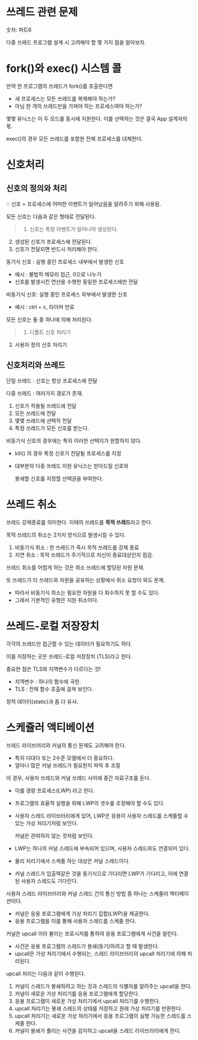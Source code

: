# 쓰레드 관련 문제

숫자: 파트6

다중 쓰레드 프로그램 설계 시 고려해야 할 몇 가지 점을 알아보자.

# fork()와 exec() 시스템 콜

만약 한 프로그램의 쓰레드가 fork()를 호출한다면

- 새 프로세스는 모든 쓰레드를 복제해야 하는가?
- 아님 한 개의 쓰레드만을 가져야 하는 프로세스여야 하는가?

몇몇 유닉스는 이 두 모드를 동시에 지원한다. 이를 선택하는 것은 결국 App 설계자의 몫.

exec()의 경우 모든 쓰레드를 포함한 전체 프로세스를 대체한다.

# 신호처리

## 신호의 정의와 처리

<aside>
💡 신호 = 프로세스에 어떠한 이벤트가 일어났음을 알려주기 위해 사용됨.

</aside>

모든 신호는 다음과 같은 형태로 전달된다.

> 1. 신호는 특정 이벤트가 일어나야 생성된다.
2. 생성된 신호가 프로세스에 전달된다.
3. 신호가 전달되면 반드시 처리해야 한다.
> 

동기식 신호 :  실행 중인 프로세스 내부에서 발생한 신호

- 예시 : 불법적 메모리 접근, 0으로 나누기
- 신호를 발생시킨 연산을 수행한 동일한 프로세스에만 전달

비동기식 신호: 실행 중인 프로세스 외부에서 발생한 신호

- 예시 : ctrl + c, 타이머 만료

모든 신호는 둘 중 하나에 의해 처리된다.

> 1. 디폴트 신호 처리기
2. 사용자 정의 신호 처리기
> 

## 신호처리와 쓰레드

단일 쓰레드 : 신호는 항상 프로세스에 전달

다중 쓰레드 : 여러가지 경로가 존재.

1. 신호가 적용될 쓰레드에 전달
2. 모든 쓰레드에 전달
3. 몇몇 쓰레드에 선택적 전달
4. 특정 쓰레드가 모든 신호를 받는다.

비동기식 신호의 경우에는 특히 이러한 선택지가 원할하지 않다.

- kill() 의 경우 특정 신호가 전달될 프로세스를 지정
- 대부분의 다중 쓰레드 지원 유닉스는 받아드릴 신호와
    
    봉쇄할 신호를 지정할 선택권을 부여한다.
    

# 쓰레드 취소

쓰레드 강제종료를 의미한다. 이때의 쓰레드를 **목적 쓰레드**라고 한다.

목적 쓰레드의 취소는 2가지 방식으로 발생시킬 수 있다.

1. 비동기식 취소 : 한 쓰레드가 즉시 목적 쓰레드를 강제 종료
2. 지연 취소 : 목적 쓰레드가 주기적으로 자신이 종료대상인지 점검.

쓰레드 취소를 어렵게 하는 것은 취소 쓰레드에 할당된 자원 문제.

또 쓰레드가 타 쓰레드와 자원을 공유하는 상황에서 취소 요청이 와도 문제.

- 따라서 비동기식 취소는 필요한 자원을 다 회수하지 못 할 수도 있다.
- 그래서 기본적인 유형은 지원 취소이다.

# 쓰레드-로컬 저장장치

각각의 쓰레드만 접근할 수 있는 데이터가 필요하기도 하다.

이를 저장하는 곳은 쓰레드-로컬 저장장치 (TLS)라고 한다.

중요한 점은 TLS와 지역변수가 다르다는 것!

- 지역변수 : 하나의 함수에 국한.
- TLS : 전체 함수 호출에 걸쳐 보인다.

정적 데이터(static)과 좀 더 유사.

# 스케쥴러 액티베이션

쓰레드 라이브러리와 커널의 통신 문제도 고려해야 한다.

- 특히 다대다 또는 2수준 모델에서 더 중요하다.
- 얼마나 많은 커널 쓰레드가 필요한지 파악 후 조절

이 경우, 사용자 쓰레드와 커널 쓰레드 사이에 중간 자료구조를 둔다.

- 이를 경량 프로세스(LWP) 라고 한다.
- 프로그램의 효율적 실행을 위해 LWP의 갯수를 조정해야 할 수도 있다.
- 사용자 스레드 라이브러리에게 있어, LWP은 응용이 사용자 스레드를 스케줄할 수 있는 가상 처리기처럼 보인다.
    
    커널은 관여하지 않는 것처럼 보인다.
    
- LWP는 하나의 커널 스레드에 부속되어 있으며, 사용자 스레드와도 연결되어 있다.
- 물리 처리기에서 스케줄 하는 대상은 커널 스레드이다.
- 커널 스레드가 입출력같은 것을 동기식으로 기다리면 LWP가 기다리고, 이에 연결된 사용자 스레드도 기다린다.

사용자 스레드 라이브러리와 커널 스레드 간의 통신 방법 중 하나는 스케줄러 액티베이션이다. 

- 커널은 응용 프로그램에게 가상 처리기 집합(LWP)을 제공한다.
- 응용 프로그램을 이를 통해 사용자 스레드를 스케줄 한다.

커널은 upcall 이라 불리는 프로시저를 통하여 응용 프로그램에게 사건을 알린다. 

- 사건은 응용 프로그램의 스레드가 봉쇄(동기)하려고 할 때 발생한다.
- upcall은 가상 처리기에서 수행되는, 스레드 라이브러리의 upcall 처리기에 의해 처리된다.

upcall 처리는 다음과 같이 수행된다.

1. 커널이 스레드가 봉쇄하려고 하는 것과 스레드의 식별자를 알려주는 upcall을 한다.
2. 커널이 새로운 가상 처리기를 응용 프로그램에게 할당한다.
3. 응용 프로그램이 새로운 가상 처리기에서 upcall 처리기를 수행한다.
4. upcall 처리기는 봉쇄 스레드의 상태를 저장하고 원래 가상 처리기를 반환한다.
5. upcall 처리기는 새로운 가상 처리기에서 응용 프로그램의 실행 가능한 스레드를 스케줄 한다.
6. 커널이 봉쇄가 풀리는 사건을 감지하고 upcall을 스레드 라이브러리에게 한다.